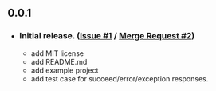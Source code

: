 ## 0.0.1

- ### Initial release. ([Issue #1](https://github.com/esmaeil-ahmadipour/ip_detector/issues/1) / [Merge Request #2](https://github.com/esmaeil-ahmadipour/ip_detector/pull/2))
    - add MIT license
    - add README.md
    - add example project
    - add test case for succeed/error/exception responses.
